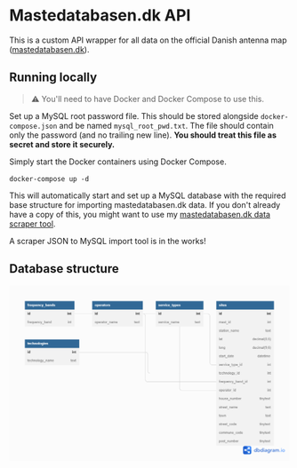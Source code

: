 # Mastedatabasen.dk API

This is a custom API wrapper for all data on the official Danish antenna map ([mastedatabasen.dk](https://mastedatabase.dk)).

## Running locally

> ⚠️ You'll need to have Docker and Docker Compose to use this.

Set up a MySQL root password file. This should be stored alongside `docker-compose.json` and be named `mysql_root_pwd.txt`. The file should contain only the password (and no trailing new line). **You should treat this file as secret and store it securely.**

Simply start the Docker containers using Docker Compose.

```
docker-compose up -d
```

This will automatically start and set up a MySQL database with the required base structure for importing mastedatabasen.dk data. If you don't already have a copy of this, you might want to use my [mastedatabasen.dk data scraper tool](https://github.com/davwheat/mastedatabasen-dk-scraper).

A scraper JSON to MySQL import tool is in the works!

## Database structure

![](./db_structure.png)

